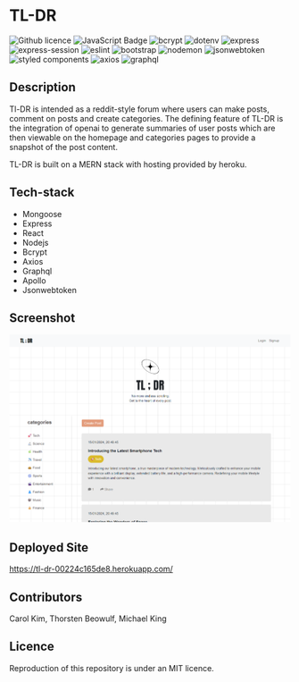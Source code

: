 # TL-DR

![Github licence](http://img.shields.io/badge/license-MIT-blue.svg)
![JavaScript Badge](https://img.shields.io/badge/JavaScript-100%25-yellow.svg)
![bcrypt](https://img.shields.io/badge/bcrypt-v5.0.0-blue)
![dotenv](https://img.shields.io/badge/dotenv-v8.2.0-green)
![express](https://img.shields.io/badge/express-v4.17.1-orange)
![express-session](https://img.shields.io/badge/express--session-v1.17.1-yellow)
![eslint](https://img.shields.io/badge/eslint-v7.12.1-lightgrey)
![bootstrap](https://img.shields.io/badge/Bootstrap-CSS%20Framework-blueviolet)
![nodemon](https://img.shields.io/badge/nodemon-3.0.1-black)
![jsonwebtoken](https://img.shields.io/badge/jsonwebtoken-^9.0.2-red)
![styled components](https://img.shields.io/badge/styled--components-^6.1.0-green)
![axios](https://img.shields.io/badge/axios-^1.6.0-lightgrey)
![graphql](https://img.shields.io/badge/graphql-^16.6.0-blue)

## Description

Tl-DR is intended as a reddit-style forum where users can make posts, comment on posts and create categories. The defining feature of TL-DR is the integration of openai to generate summaries of user posts which are then viewable on the homepage and categories pages to provide a snapshot of the post content. 

TL-DR is built on a MERN stack with hosting provided by heroku.

## Tech-stack

- Mongoose
- Express
- React
- Nodejs
- Bcrypt
- Axios
- Graphql
- Apollo 
- Jsonwebtoken

## Screenshot

![image](./client/public/tldr.png)

## Deployed Site

https://tl-dr-00224c165de8.herokuapp.com/

## Contributors

Carol Kim, Thorsten Beowulf, Michael King

## Licence

Reproduction of this repository is under an MIT licence.
